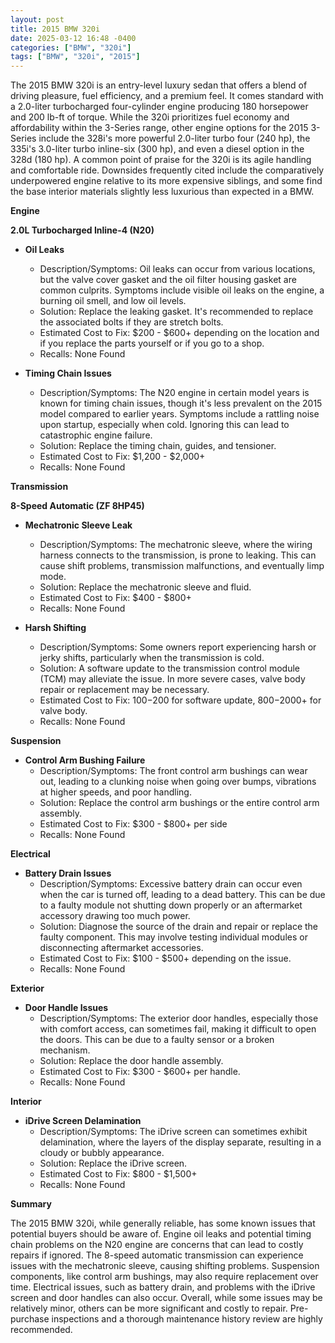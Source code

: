 ```yaml
---
layout: post
title: 2015 BMW 320i
date: 2025-03-12 16:48 -0400
categories: ["BMW", "320i"]
tags: ["BMW", "320i", "2015"]
---
```

The 2015 BMW 320i is an entry-level luxury sedan that offers a blend of driving pleasure, fuel efficiency, and a premium feel. It comes standard with a 2.0-liter turbocharged four-cylinder engine producing 180 horsepower and 200 lb-ft of torque. While the 320i prioritizes fuel economy and affordability within the 3-Series range, other engine options for the 2015 3-Series include the 328i's more powerful 2.0-liter turbo four (240 hp), the 335i's 3.0-liter turbo inline-six (300 hp), and even a diesel option in the 328d (180 hp). A common point of praise for the 320i is its agile handling and comfortable ride. Downsides frequently cited include the comparatively underpowered engine relative to its more expensive siblings, and some find the base interior materials slightly less luxurious than expected in a BMW.

**Engine**

**2.0L Turbocharged Inline-4 (N20)**

*   **Oil Leaks**
    *   Description/Symptoms: Oil leaks can occur from various locations, but the valve cover gasket and the oil filter housing gasket are common culprits. Symptoms include visible oil leaks on the engine, a burning oil smell, and low oil levels.
    *   Solution: Replace the leaking gasket. It's recommended to replace the associated bolts if they are stretch bolts.
    *   Estimated Cost to Fix: $200 - $600+ depending on the location and if you replace the parts yourself or if you go to a shop.
    *   Recalls: None Found

*   **Timing Chain Issues**
    *   Description/Symptoms: The N20 engine in certain model years is known for timing chain issues, though it's less prevalent on the 2015 model compared to earlier years. Symptoms include a rattling noise upon startup, especially when cold. Ignoring this can lead to catastrophic engine failure.
    *   Solution: Replace the timing chain, guides, and tensioner.
    *   Estimated Cost to Fix: $1,200 - $2,000+
    *   Recalls: None Found

**Transmission**

**8-Speed Automatic (ZF 8HP45)**

*   **Mechatronic Sleeve Leak**
    * Description/Symptoms: The mechatronic sleeve, where the wiring harness connects to the transmission, is prone to leaking. This can cause shift problems, transmission malfunctions, and eventually limp mode.
    * Solution: Replace the mechatronic sleeve and fluid.
    * Estimated Cost to Fix: $400 - $800+
    * Recalls: None Found

*   **Harsh Shifting**
    * Description/Symptoms: Some owners report experiencing harsh or jerky shifts, particularly when the transmission is cold.
    * Solution: A software update to the transmission control module (TCM) may alleviate the issue. In more severe cases, valve body repair or replacement may be necessary.
    * Estimated Cost to Fix: $100-$200 for software update, $800-$2000+ for valve body.
    * Recalls: None Found

**Suspension**

*   **Control Arm Bushing Failure**
    *   Description/Symptoms: The front control arm bushings can wear out, leading to a clunking noise when going over bumps, vibrations at higher speeds, and poor handling.
    *   Solution: Replace the control arm bushings or the entire control arm assembly.
    *   Estimated Cost to Fix: $300 - $800+ per side
    *   Recalls: None Found

**Electrical**

*   **Battery Drain Issues**
    *   Description/Symptoms: Excessive battery drain can occur even when the car is turned off, leading to a dead battery. This can be due to a faulty module not shutting down properly or an aftermarket accessory drawing too much power.
    *   Solution: Diagnose the source of the drain and repair or replace the faulty component. This may involve testing individual modules or disconnecting aftermarket accessories.
    *   Estimated Cost to Fix: $100 - $500+ depending on the issue.
    *   Recalls: None Found

**Exterior**

*   **Door Handle Issues**
    *   Description/Symptoms: The exterior door handles, especially those with comfort access, can sometimes fail, making it difficult to open the doors. This can be due to a faulty sensor or a broken mechanism.
    *   Solution: Replace the door handle assembly.
    *   Estimated Cost to Fix: $300 - $600+ per handle.
    *   Recalls: None Found

**Interior**

*   **iDrive Screen Delamination**
    *   Description/Symptoms: The iDrive screen can sometimes exhibit delamination, where the layers of the display separate, resulting in a cloudy or bubbly appearance.
    *   Solution: Replace the iDrive screen.
    *   Estimated Cost to Fix: $800 - $1,500+
    *   Recalls: None Found

**Summary**

The 2015 BMW 320i, while generally reliable, has some known issues that potential buyers should be aware of. Engine oil leaks and potential timing chain problems on the N20 engine are concerns that can lead to costly repairs if ignored. The 8-speed automatic transmission can experience issues with the mechatronic sleeve, causing shifting problems. Suspension components, like control arm bushings, may also require replacement over time. Electrical issues, such as battery drain, and problems with the iDrive screen and door handles can also occur. Overall, while some issues may be relatively minor, others can be more significant and costly to repair. Pre-purchase inspections and a thorough maintenance history review are highly recommended.

